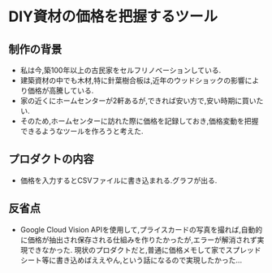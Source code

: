 # DIY資材の価格を把握するツール

## 制作の背景
- 私は今,築100年以上の古民家をセルフリノベーションしている.
- 建築資材の中でも木材,特に針葉樹合板は,近年のウッドショックの影響により価格が高騰している.
- 家の近くにホームセンターが2軒あるが,できれば安い方で,安い時期に買いたい.
- そのため,ホームセンターに訪れた際に価格を記録しておき,価格変動を把握できるようなツールを作ろうと考えた.

## プロダクトの内容
- 価格を入力するとCSVファイルに書き込まれる.グラフが出る.

## 反省点
- Google Cloud Vision APIを使用して,プライスカードの写真を撮れば,自動的に価格が抽出され保存される仕組みを作りたかったが,エラーが解消されず実現できなかった. 現状のプロダクトだと,普通に価格メモして家でスプレッドシート等に書き込めばええやん,という話になるので実現したかった...
